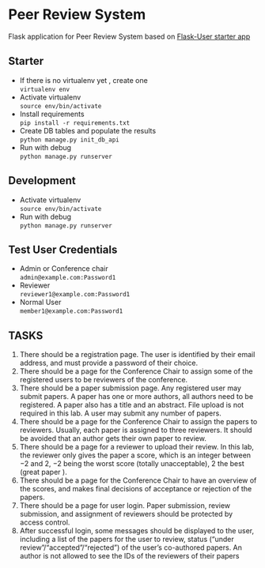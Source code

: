 # Peer Review System
Flask application for Peer Review System based on [Flask-User starter app](https://github.com/lingthio/Flask-User-starter-app.git)

## Starter
- If there is no virtualenv yet , create one<br>
    `virtualenv env`
- Activate virtualenv<br>
    `source env/bin/activate`
- Install requirements<br>
    `pip install -r requirements.txt`
- Create DB tables and populate the results<br>
    `python manage.py init_db_api`
- Run with debug<br>
    `python manage.py runserver`

## Development
- Activate virtualenv<br>
    `source env/bin/activate`
- Run with debug<br>
    `python manage.py runserver`

## Test User Credentials
- Admin or Conference chair<br>
    `admin@example.com:Password1`
- Reviewer<br>
    `reviewer1@example.com:Password1`
- Normal User<br>
    `member1@example.com:Password1`

## TASKS
1. There should be a registration page. The user is identified by their email address, and
must provide a password of their choice.
2. There should be a page for the Conference Chair to assign some of the registered users to
be reviewers of the conference.
3. There should be a paper submission page. Any registered user may submit papers. A paper
has one or more authors, all authors need to be registered. A paper also has a title and an
abstract. File upload is not required in this lab. A user may submit any number of papers.
4. There should be a page for the Conference Chair to assign the papers to reviewers. Usually,
each paper is assigned to three reviewers. It should be avoided that an author gets their
own paper to review.
5. There should be a page for a reviewer to upload their review. In this lab, the reviewer only
gives the paper a score, which is an integer between −2 and 2, −2 being the worst score
(totally unacceptable), 2 the best (great paper ).
6. There should be a page for the Conference Chair to have an overview of the scores, and
makes final decisions of acceptance or rejection of the papers.
7. There should be a page for user login. Paper submission, review submission, and assignment
of reviewers should be protected by access control.
8. After successful login, some messages should be displayed to the user, including a list of
the papers for the user to review, status (“under review”/“accepted”/“rejected”) of the
user’s co-authored papers. An author is not allowed to see the IDs of the reviewers of their
papers
